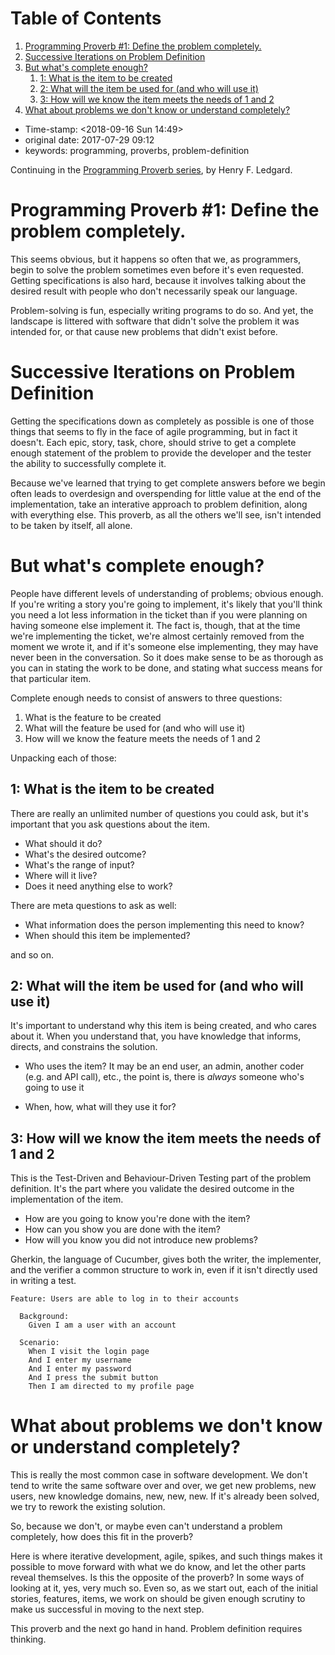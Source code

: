 
# Table of Contents

1.  [Programming Proverb #1: Define the problem completely.](#orgdd23e8e)
2.  [Successive Iterations on Problem Definition](#orgc875a7c)
3.  [But what's complete enough?](#orge0c9c69)
    1.  [1: What is the item to be created](#org3a24e0c)
    2.  [2: What will the item be used for (and who will use it)](#org110d8f3)
    3.  [3: How will we know the item meets the needs of 1 and 2](#org2997fc2)
4.  [What about problems we don't know or understand completely?](#org36082c7)

-   Time-stamp: <span class="timestamp-wrapper"><span class="timestamp">&lt;2018-09-16 Sun 14:49&gt;</span></span>
-   original date: 2017-07-29 09:12
-   keywords: programming, proverbs, problem-definition

Continuing in the [Programming Proverb series](./2017-07-23-pp-introduction.md), by Henry F. Ledgard.


<a id="orgdd23e8e"></a>

# Programming Proverb #1: Define the problem completely.

This seems obvious, but it happens so often that we, as programmers, begin to solve the problem sometimes even before it's even requested. Getting specifications is also hard, because it involves talking about the desired result with people who don't necessarily speak our language.

Problem-solving is fun, especially writing programs to do so. And yet, the landscape is littered with software that didn't solve the problem it was intended for, or that cause new problems that didn't exist before.


<a id="orgc875a7c"></a>

# Successive Iterations on Problem Definition

Getting the specifications down as completely as possible is one of those things that seems to fly in the face of agile programming, but in fact it doesn't. Each epic, story, task, chore, should strive to get a complete enough statement of the problem to provide the developer and the tester the ability to successfully complete it.

Because we've learned that trying to get complete answers before we begin often leads to overdesign and overspending for little value at the end of the implementation, take an interative approach to problem definition, along with everything else. This proverb, as all the others we'll see, isn't intended to be taken by itself, all alone.


<a id="orge0c9c69"></a>

# But what's complete enough?

People have different levels of understanding of problems; obvious enough. If you're writing a story you're going to implement, it's likely that you'll think you need a lot less information in the ticket than if you were planning on having someone else implement it. The fact is, though, that at the time we're implementing the ticket, we're almost certainly removed from the moment we wrote it, and if it's someone else implementing, they may have never been in the conversation. So it does make sense to be as thorough as you can in stating the work to be done, and stating what success means for that particular item.

Complete enough needs to consist of answers to three questions:

1.  What is the feature to be created
2.  What will the feature be used for (and who will use it)
3.  How will we know the feature meets the needs of 1 and 2

Unpacking each of those:


<a id="org3a24e0c"></a>

## 1: What is the item to be created

There are really an unlimited number of questions you could ask, but it's important that you ask questions about the item.

-   What should it do?
-   What's the desired outcome?
-   What's the range of input?
-   Where will it live?
-   Does it need anything else to work?

There are meta questions to ask as well:

-   What information does the person implementing this need to know?
-   When should this item be implemented?

and so on.


<a id="org110d8f3"></a>

## 2: What will the item be used for (and who will use it)

It's important to understand why this item is being created, and who cares about it. When you understand that, you have knowledge that informs, directs, and constrains the solution.

-   Who uses the item? It may be an end user, an admin, another coder (e.g. and API call), etc., the point is, there is *always* someone who's going to use it

-   When, how, what will they use it for?


<a id="org2997fc2"></a>

## 3: How will we know the item meets the needs of 1 and 2

This is the Test-Driven and Behaviour-Driven Testing part of the problem definition. It's the part where you validate the desired outcome in the implementation of the item.

-   How are you going to know you're done with the item?
-   How can you show you are done with the item?
-   How will you know you did not introduce new problems?

Gherkin, the language of Cucumber, gives both the writer, the implementer, and the verifier a common structure to work in, even if it isn't directly used in writing a test.

    Feature: Users are able to log in to their accounts
    
      Background:
        Given I am a user with an account
    
      Scenario:
        When I visit the login page
        And I enter my username
        And I enter my password
        And I press the submit button
        Then I am directed to my profile page


<a id="org36082c7"></a>

# What about problems we don't know or understand completely?

This is really the most common case in software development. We don't tend to write the same software over and over, we get new problems, new users, new knowledge domains, new, new, new. If it's already been solved, we try to rework the existing solution.

So, because we don't, or maybe even can't understand a problem completely, how does this fit in the proverb?

Here is where iterative development, agile, spikes, and such things makes it possible to move forward with what we do know, and let the other parts reveal themselves. Is this the opposite of the proverb? In some ways of looking at it, yes, very much so. Even so, as we start out, each of the initial stories, features, items, we work on should be given enough scrutiny to make us successful in moving to the next step.

This proverb and the next go hand in hand. Problem definition requires thinking.

